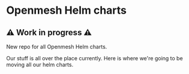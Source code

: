 # Openmesh Helm charts
## ⚠️ Work in progress ⚠️
New repo for all Openmesh Helm charts.

Our stuff is all over the place currently.
Here is where we're going to be moving all our helm charts.
